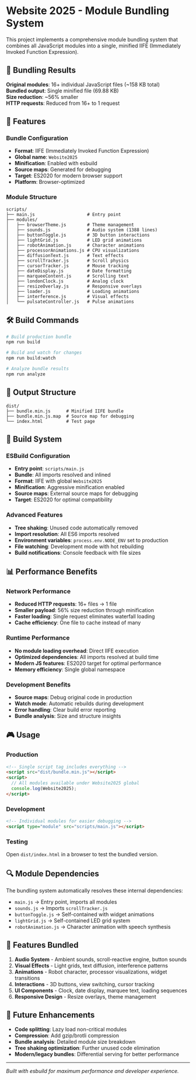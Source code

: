 # Website 2025 - Module Bundling System

This project implements a comprehensive module bundling system that combines all JavaScript modules into a single, minified IIFE (Immediately Invoked Function Expression).

## 🎯 Bundling Results

**Original modules**: 16+ individual JavaScript files (~158 KB total)  
**Bundled output**: Single minified file (69.88 KB)  
**Size reduction**: ~56% smaller  
**HTTP requests**: Reduced from 16+ to 1 request

## 🚀 Features

### Bundle Configuration
- **Format**: IIFE (Immediately Invoked Function Expression)
- **Global name**: `Website2025`
- **Minification**: Enabled with esbuild
- **Source maps**: Generated for debugging
- **Target**: ES2020 for modern browser support
- **Platform**: Browser-optimized

### Module Structure
```
scripts/
├── main.js                    # Entry point
├── modules/
│   ├── browserTheme.js        # Theme management
│   ├── sounds.js              # Audio system (1388 lines)
│   ├── buttonToggle.js        # 3D button interactions
│   ├── lightGrid.js           # LED grid animations
│   ├── robotAnimation.js      # Character animations
│   ├── processorAnimations.js # CPU visualizations
│   ├── diffusionText.js       # Text effects
│   ├── scrollTracker.js       # Scroll physics
│   ├── cursorTracker.js       # Mouse tracking
│   ├── dateDisplay.js         # Date formatting
│   ├── marqueeContent.js      # Scrolling text
│   ├── londonClock.js         # Analog clock
│   ├── resizeOverlay.js       # Responsive overlays
│   ├── loader.js              # Loading animations
│   ├── interference.js        # Visual effects
│   └── pulsateController.js   # Pulse animations
```

## 🛠 Build Commands

```bash
# Build production bundle
npm run build

# Build and watch for changes
npm run build:watch

# Analyze bundle results
npm run analyze
```

## 📁 Output Structure

```
dist/
├── bundle.min.js      # Minified IIFE bundle
├── bundle.min.js.map  # Source map for debugging
└── index.html         # Test page
```

## 🔧 Build System

### ESBuild Configuration
- **Entry point**: `scripts/main.js`
- **Bundle**: All imports resolved and inlined
- **Format**: IIFE with global `Website2025`
- **Minification**: Aggressive minification enabled
- **Source maps**: External source maps for debugging
- **Target**: ES2020 for optimal compatibility

### Advanced Features
- **Tree shaking**: Unused code automatically removed
- **Import resolution**: All ES6 imports resolved
- **Environment variables**: `process.env.NODE_ENV` set to production
- **File watching**: Development mode with hot rebuilding
- **Build notifications**: Console feedback with file sizes

## 📊 Performance Benefits

### Network Performance
- **Reduced HTTP requests**: 16+ files → 1 file
- **Smaller payload**: 56% size reduction through minification
- **Faster loading**: Single request eliminates waterfall loading
- **Cache efficiency**: One file to cache instead of many

### Runtime Performance
- **No module loading overhead**: Direct IIFE execution
- **Optimized dependencies**: All imports resolved at build time
- **Modern JS features**: ES2020 target for optimal performance
- **Memory efficiency**: Single global namespace

### Development Benefits
- **Source maps**: Debug original code in production
- **Watch mode**: Automatic rebuilds during development
- **Error handling**: Clear build error reporting
- **Bundle analysis**: Size and structure insights

## 🎮 Usage

### Production
```html
<!-- Single script tag includes everything -->
<script src="dist/bundle.min.js"></script>
<script>
  // All modules available under Website2025 global
  console.log(Website2025);
</script>
```

### Development
```html
<!-- Individual modules for easier debugging -->
<script type="module" src="scripts/main.js"></script>
```

### Testing
Open `dist/index.html` in a browser to test the bundled version.

## 🔍 Module Dependencies

The bundling system automatically resolves these internal dependencies:

- `main.js` → Entry point, imports all modules
- `sounds.js` → Imports `scrollTracker.js`
- `buttonToggle.js` → Self-contained with widget animations
- `lightGrid.js` → Self-contained LED grid system
- `robotAnimation.js` → Character animation with speech synthesis

## 🎨 Features Bundled

1. **Audio System** - Ambient sounds, scroll-reactive engine, button sounds
2. **Visual Effects** - Light grids, text diffusion, interference patterns
3. **Animations** - Robot character, processor visualizations, widget transitions
4. **Interactions** - 3D buttons, view switching, cursor tracking
5. **UI Components** - Clock, date display, marquee text, loading sequences
6. **Responsive Design** - Resize overlays, theme management

## 🚀 Future Enhancements

- **Code splitting**: Lazy load non-critical modules
- **Compression**: Add gzip/brotli compression
- **Bundle analysis**: Detailed module size breakdown
- **Tree shaking optimization**: Further unused code elimination
- **Modern/legacy bundles**: Differential serving for better performance

---

*Built with esbuild for maximum performance and developer experience.*
